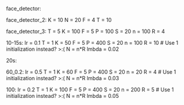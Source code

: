 face_detector:


face_detector_2:
K = 10
N = 20
F = 4
T = 10

face_detector_3:
T = 5
K = 100
F = 5
P = 100
S = 20
n = 100
R = 4

10-15s:
lr = 0.1
T = 1
K = 50
F = 5
P = 400
S = 20
n = 100
R = 10 # Use 1 initialization instead? >:(
N = n*R
lmbda = 0.02

20s:

60_0.2:
lr = 0.5
T = 1
K = 60
F = 5
P = 400
S = 20
n = 20
R = 4 # Use 1 initialization instead? >:(
N = n*R
lmbda = 0.03

100:
lr = 0.2
T = 1
K = 100
F = 5
P = 400
S = 20
n = 200
R = 5 # Use 1 initialization instead? >:(
N = n*R
lmbda = 0.05
